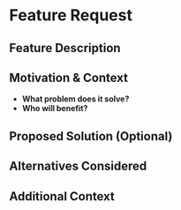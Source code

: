 <!--
Thank you for suggesting improvements to our project!
Before submitting, please:
  - Search for similar feature requests.
  - Check our roadmap and CONTRIBUTING guide for context.
-->

# Feature Request

## Feature Description
<!-- Provide a clear and concise description of the feature or improvement you’d like to see. -->

## Motivation & Context
<!-- Explain why this feature is important and how it will benefit users. -->
- **What problem does it solve?**
- **Who will benefit?**

## Proposed Solution (Optional)
<!-- Describe any ideas on how you might implement the feature. This section is optional, but any input is welcome. -->

## Alternatives Considered
<!-- Describe any alternative solutions or features you've considered. -->

## Additional Context
<!-- Add any other context, screenshots, or links that might help explain your request. -->

